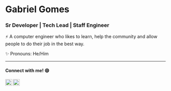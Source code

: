 
# Gabriel Gomes

### Sr Developer | Tech Lead | Staff Engineer

:zap: A computer engineer who likes to learn, help the community and allow people to do their job in the best way.

:sparkles: Pronouns: He/Him

----

#### Connect with me! :smile:

<a href="https://www.linkedin.com/in/gabrielrgomes/">
  <img align="left" alt="Gabriel Gomes Linkedin" width="21px" src="https://firebasestorage.googleapis.com/v0/b/github--images.appspot.com/o/Github%20images%2Flinkedin.svg?alt=media&token=0e662ab8-db11-475a-9c43-18d89bcdfde0" />
</a>

<a href="https://medium.com/@gab0gomes">
  <img align="left" alt="Gabriel Gomes Medium" width="21px" src="https://cdn-images-1.medium.com/fit/c/152/152/1*8I-HPL0bfoIzGied-dzOvA.png" />
</a>
